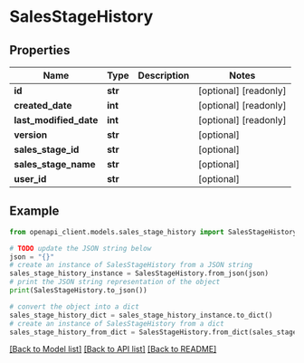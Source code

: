 # SalesStageHistory


## Properties

Name | Type | Description | Notes
------------ | ------------- | ------------- | -------------
**id** | **str** |  | [optional] [readonly] 
**created_date** | **int** |  | [optional] [readonly] 
**last_modified_date** | **int** |  | [optional] [readonly] 
**version** | **str** |  | [optional] 
**sales_stage_id** | **str** |  | [optional] 
**sales_stage_name** | **str** |  | [optional] 
**user_id** | **str** |  | [optional] 

## Example

```python
from openapi_client.models.sales_stage_history import SalesStageHistory

# TODO update the JSON string below
json = "{}"
# create an instance of SalesStageHistory from a JSON string
sales_stage_history_instance = SalesStageHistory.from_json(json)
# print the JSON string representation of the object
print(SalesStageHistory.to_json())

# convert the object into a dict
sales_stage_history_dict = sales_stage_history_instance.to_dict()
# create an instance of SalesStageHistory from a dict
sales_stage_history_from_dict = SalesStageHistory.from_dict(sales_stage_history_dict)
```
[[Back to Model list]](../README.md#documentation-for-models) [[Back to API list]](../README.md#documentation-for-api-endpoints) [[Back to README]](../README.md)


